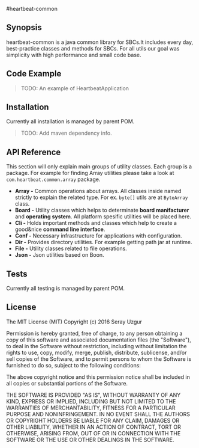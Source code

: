 #heartbeat-common

## Synopsis

heartbeat-common is a java common library for SBCs.It includes every day, best-practice classes and methods for SBCs.
For all utils our goal was simplicity with high performance and small code base.

## Code Example

>TODO: An example of HeartbeatApplication

## Installation
Currently all installation is managed by parent POM.
>TODO: Add maven dependency info.

## API Reference
This section will only explain main groups of utility classes. Each group is a package. For example for finding Array utilities    please take a look at `com.heartbeat.common.array` package.

* **Array -** Common operations about arrays. All classes inside named strictly to explain the related type. For ex. `byte[]` utils are at `ByteArray` class.
* **Board -** Utility classes which helps to determinate **board manifacturer** and **operating system**. All platform spesific utilities will be placed here. 
* **Cli -** Holds important methods and classes which help to create a good&nice **command line interface**. 
* **Conf -** Necessary infrastructure for applications with configuration.
* **Dir -** Provides directory utilities. For example getting path jar at runtime.
* **File -** Utility classes related to file operations. 
* **Json -** Json utilities based on Boon.


## Tests
Currently all testing is managed by parent POM.


## License
The MIT License (MIT)
Copyright (c) 2016 Seray Uzgur

Permission is hereby granted, free of charge, to any person obtaining a copy of this software and associated documentation files (the "Software"), to deal in the Software without restriction, including without limitation the rights to use, copy, modify, merge, publish, distribute, sublicense, and/or sell copies of the Software, and to permit persons to whom the Software is furnished to do so, subject to the following conditions:

The above copyright notice and this permission notice shall be included in all copies or substantial portions of the Software.

THE SOFTWARE IS PROVIDED "AS IS", WITHOUT WARRANTY OF ANY KIND, EXPRESS OR IMPLIED, INCLUDING BUT NOT LIMITED TO THE WARRANTIES OF MERCHANTABILITY, FITNESS FOR A PARTICULAR PURPOSE AND NONINFRINGEMENT. IN NO EVENT SHALL THE AUTHORS OR COPYRIGHT HOLDERS BE LIABLE FOR ANY CLAIM, DAMAGES OR OTHER LIABILITY, WHETHER IN AN ACTION OF CONTRACT, TORT OR OTHERWISE, ARISING FROM, OUT OF OR IN CONNECTION WITH THE SOFTWARE OR THE USE OR OTHER DEALINGS IN THE SOFTWARE.